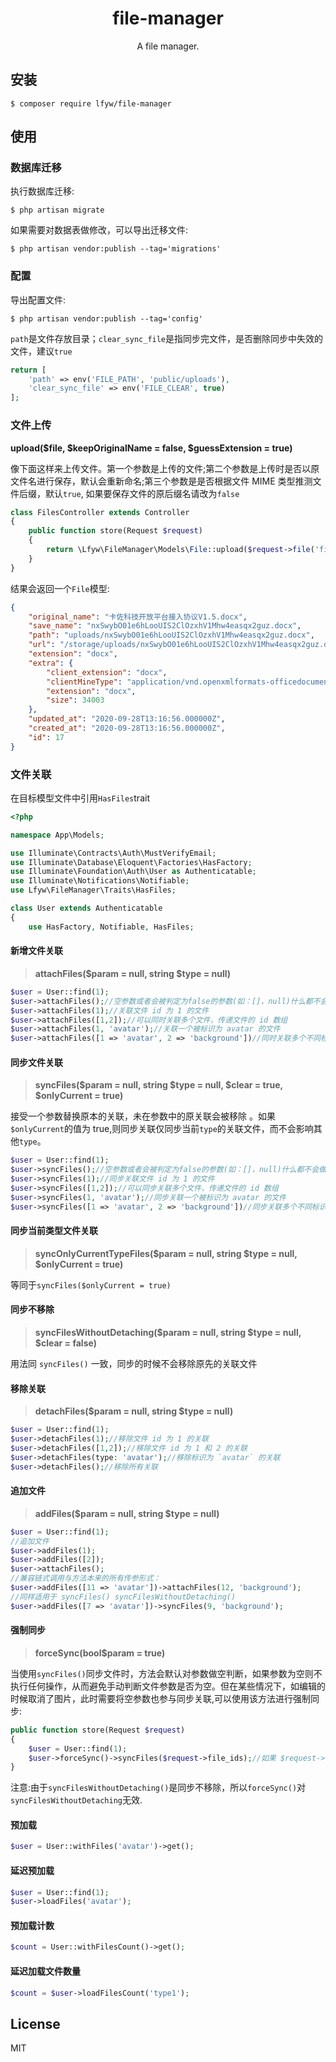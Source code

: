 <h1 align="center"> file-manager </h1>

<p align="center"> A file manager.</p>


## 安装

```shell
$ composer require lfyw/file-manager
```
## 使用


### 数据库迁移

执行数据库迁移:
 ```shell script
$ php artisan migrate
```
如果需要对数据表做修改，可以导出迁移文件:
```shell script
$ php artisan vendor:publish --tag='migrations'
```
 
### 配置

导出配置文件:
```shell script
$ php artisan vendor:publish --tag='config'
```

`path`是文件存放目录；`clear_sync_file`是指同步完文件，是否删除同步中失效的文件，建议`true`
```php
return [
    'path' => env('FILE_PATH', 'public/uploads'),
    'clear_sync_file' => env('FILE_CLEAR', true)
];
``` 

### 文件上传

**upload($file, $keepOriginalName = false, $guessExtension = true)**

像下面这样来上传文件。第一个参数是上传的文件;第二个参数是上传时是否以原文件名进行保存，默认会重新命名;第三个参数是是否根据文件 MIME 类型推测文件后缀，默认`true`, 如果要保存文件的原后缀名请改为`false`
```php
class FilesController extends Controller
{
    public function store(Request $request)
    {
        return \Lfyw\FileManager\Models\File::upload($request->file('file'), $keepOriginalName = false, $guessExtension = true);
    }
}
```
结果会返回一个`File`模型:
```json
{
    "original_name": "卡佐科技开放平台接入协议V1.5.docx",
    "save_name": "nxSwybO01e6hLooUIS2ClOzxhV1Mhw4easqx2guz.docx",
    "path": "uploads/nxSwybO01e6hLooUIS2ClOzxhV1Mhw4easqx2guz.docx",
    "url": "/storage/uploads/nxSwybO01e6hLooUIS2ClOzxhV1Mhw4easqx2guz.docx",
    "extension": "docx",
    "extra": {
        "client_extension": "docx",
        "clientMineType": "application/vnd.openxmlformats-officedocument.wordprocessingml.document",
        "extension": "docx",
        "size": 34003
    },
    "updated_at": "2020-09-28T13:16:56.000000Z",
    "created_at": "2020-09-28T13:16:56.000000Z",
    "id": 17
}
```
### 文件关联

在目标模型文件中引用`HasFiles`trait
```php
<?php

namespace App\Models;

use Illuminate\Contracts\Auth\MustVerifyEmail;
use Illuminate\Database\Eloquent\Factories\HasFactory;
use Illuminate\Foundation\Auth\User as Authenticatable;
use Illuminate\Notifications\Notifiable;
use Lfyw\FileManager\Traits\HasFiles;

class User extends Authenticatable
{
    use HasFactory, Notifiable, HasFiles;
```
#### 新增文件关联

> **attachFiles($param = null, string $type = null)**

```php
$user = User::find(1);
$user->attachFiles();//空参数或者会被判定为false的参数(如：[]，null)什么都不会做，意味着你无需额外判定参数是否存在或是否为空
$user->attachFiles(1);//关联文件 id 为 1 的文件
$user->attachFiles([1,2]);//可以同时关联多个文件，传递文件的 id 数组
$user->attachFiles(1, 'avatar');//关联一个被标识为 avatar 的文件
$user->attachFiles([1 => 'avatar', 2 => 'background'])//同时关联多个不同标识的文件
```

#### 同步文件关联

> **syncFiles($param = null, string $type = null, $clear = true, $onlyCurrent = true)**

接受一个参数替换原本的关联，未在参数中的原关联会被移除 。如果`$onlyCurrent`的值为 true,则同步关联仅同步当前`type`的关联文件，而不会影响其他`type`。

```php
$user = User::find(1);
$user->syncFiles();//空参数或者会被判定为false的参数(如：[]，null)什么都不会做，意味着你无需额外判定参数是否存在或是否为空
$user->syncFiles(1);//同步关联文件 id 为 1 的文件
$user->syncFiles([1,2]);//可以同步关联多个文件，传递文件的 id 数组
$user->syncFiles(1, 'avatar');//同步关联一个被标识为 avatar 的文件
$user->syncFiles([1 => 'avatar', 2 => 'background'])//同步关联多个不同标识的文件

```
#### 同步当前类型文件关联

> **syncOnlyCurrentTypeFiles($param = null, string $type = null, $onlyCurrent = true)**

等同于`syncFiles($onlyCurrent = true)`

#### 同步不移除

> **syncFilesWithoutDetaching($param = null, string $type = null, $clear = false)**

用法同 `syncFiles()` 一致，同步的时候不会移除原先的关联文件

#### 移除关联

> **detachFiles($param = null, string $type = null)**

```php
$user = User::find(1);
$user->detachFiles(1);//移除文件 id 为 1 的关联
$user->detachFiles([1,2]);//移除文件 id 为 1 和 2 的关联
$user->detachFiles(type: 'avatar');//移除标识为 `avatar` 的关联
$user->detachFiles();//移除所有关联
```

#### 追加文件

> **addFiles($param = null, string $type = null)**

```php
$user = User::find(1);
//追加文件
$user->addFiles(1);
$user->addFiles([2]);
$user->attachFiles();
//兼容链式调用与方法本来的所有传参形式：
$user->addFiles([11 => 'avatar'])->attachFiles(12, 'background');
//同样适用于 syncFiles() syncFilesWithoutDetaching()
$user->addFiles([7 => 'avatar'])->syncFiles(9, 'background');
```

#### 强制同步

> **forceSync(bool$param = true)**

当使用`syncFiles()`同步文件时，方法会默认对参数做空判断，如果参数为空则不执行任何操作，从而避免手动判断文件参数是否为空。但在某些情况下，如编辑的时候取消了图片，此时需要将空参数也参与同步关联,可以使用该方法进行强制同步:

```php
public function store(Request $request)
{
    $user = User::find(1);
    $user->forceSync()->syncFiles($request->file_ids);//如果 $request->file_ids 为空，则同步后不关联任何文件。
}
```

注意:由于`syncFilesWithoutDetaching()`是同步不移除，所以`forceSync()`对`syncFilesWithoutDetaching`无效.

#### 预加载

```php
$user = User::withFiles('avatar')->get();
```
#### 延迟预加载

```php
$user = User::find(1);
$user->loadFiles('avatar');
```
#### 预加载计数
```php
$count = User::withFilesCount()->get();
```

#### 延迟加载文件数量

```php
$count = $user->loadFilesCount('type1');
```

## License

MIT
